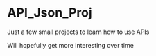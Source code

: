 # API_Json_Proj

Just a few small projects to learn how to use APIs 

Will hopefully get more interesting over time 
